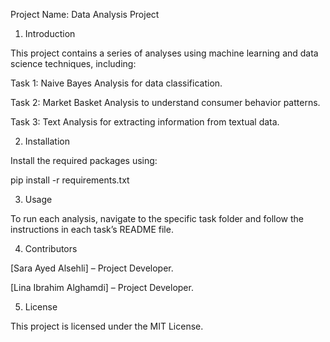 Project Name:  Data Analysis Project

1. Introduction

This project contains a series of analyses using machine learning and data science techniques, including:

Task 1: Naive Bayes Analysis for data classification.

Task 2: Market Basket Analysis to understand consumer behavior patterns.

Task 3: Text Analysis for extracting information from textual data.



2. Installation

Install the required packages using:

pip install -r requirements.txt


3. Usage

To run each analysis, navigate to the specific task folder and follow the instructions in each task’s README file.


4. Contributors

[Sara Ayed Alsehli] – Project Developer.

[Lina Ibrahim Alghamdi] – Project Developer.

5. License

This project is licensed under the MIT License.

